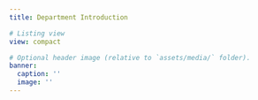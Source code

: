 ```yaml
---
title: Department Introduction

# Listing view
view: compact

# Optional header image (relative to `assets/media/` folder).
banner:
  caption: ''
  image: ''
---
```

